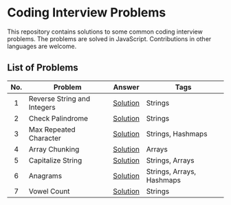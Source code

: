 # Coding Interview Problems

This repository contains solutions to some common coding interview problems. The problems are solved in JavaScript. Contributions in other languages are welcome.

## List of Problems

| No. | Problem                     | Answer                                              | Tags                      |
| :-: | --------------------------- | --------------------------------------------------- | ------------------------- |
|  1  | Reverse String and Integers | [Solution](./problems/01-reverse-string-and-int.js) | Strings                   |
|  2  | Check Palindrome            | [Solution](./problems/02-palindrome.js)             | Strings                   |
|  3  | Max Repeated Character      | [Solution](./problems/03-max-repeated-character.js) | Strings, Hashmaps         |
|  4  | Array Chunking              | [Solution](./problems/04-array-chunking.js)         | Arrays                    |
|  5  | Capitalize String           | [Solution](./problems/05-capiatalize-string.js)     | Strings, Arrays           |
|  6  | Anagrams                    | [Solution](./problems/06-anagrams.js)               | Strings, Arrays, Hashmaps |
|  7  | Vowel Count                 | [Solution](./problems/07-vowel-count.js)            | Strings                   |
